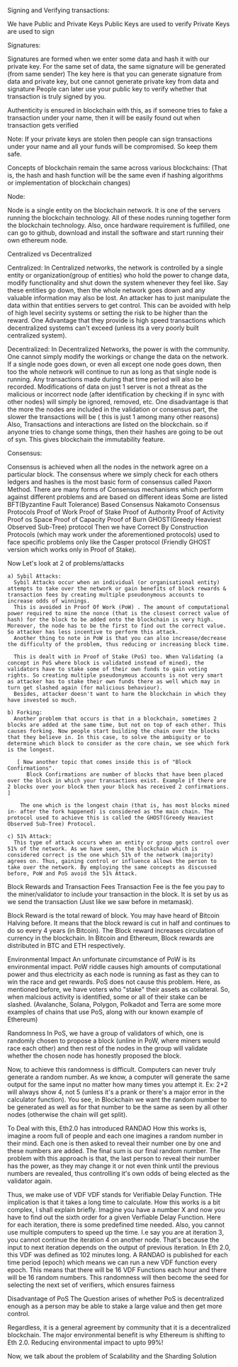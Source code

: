 Signing and Verifying transactions:

  We have Public and Private Keys
    Public Keys are used to verify
    Private Keys are used to sign

Signatures:

  Signatures are formed when we enter some data and hash it with our private key. For the same set of data, the same signature will be generated (from same sender)
  The key here is that you can generate signature from data and private key, but one cannot generate private key from data and signature
  People can later use your public key to verify whether that transaction is truly signed by you.
  
  Authenticity is ensured in blockchain with this, as if someone tries to fake a transaction under your name, then it will be easily found out when transaction gets verified

Note: If your private keys are stolen then people can sign transactions under your name and all your funds will be compromised. So keep them safe.

Concepts of blockchain remain the same across various blockchains:
  (That is, the hash and hash function will be the same even if hashing algorithms or implementation of blockchain changes)

Node:

  Node is a single entity on the blockchain network. It is one of the servers running the blockchain technology. All of these nodes running together form the blockchain technology.
  Also, once hardware requirement is fulfilled, one can go to github, download and install the software and start running their own ethereum node.
  
Centralized vs Decentralized
  
  Centralized:
    In Centralized networks, the network is controlled by a single entity or organization(group of entities) who hold the power to change data, modify functionality and shut down
    the system whenever they feel like.
    Say these entities go down, then the whole network goes down and any valuable information may also be lost.
    An attacker has to just manipulate the data within that entities servers to get control. This can be avoided with help of high level secirity systems or setting the risk to be higher than the reward.
    One Advantage that they provide is high speed transactions which decentralized systems can't exceed (unless its a very poorly built centralized system).
    
  Decentralized:
    In Decentralized Networks, the power is with the community. One cannot simply modify the workings or change the data on the network.
    If a single node goes down, or even all except one node goes down, then too the whole network will continue to run as long as that single node is running. Any transactions made during that time period will also be recorded.
    Modifications of data on just 1 server is not a threat as the malicious or incorrect node (after identification by checking if in sync with other nodes) will simply be ignored, removed, etc. 
    One disadvantage is that the more the nodes are included in the validation or consensus part, the slower the transactions will be ( this is just 1 among many other reasons)
    Also, Transactions and interactions are listed on the blockchain. so if anyone tries to change some things, then their hashes are going to be out of syn. This gives blockchain the immutability feature.

Consensus:

  Consensus is achieved when all the nodes in the network agree on a particular block. The consensus where we simply check for each others ledgers and hashes is the most basic form of consensus called Paxon Method.
  There are many forms of Consensus mechanisms which perform against different problems and are based on different ideas
  Some are listed
    BFT(Byzantine Fault Tolerance) Based Consensus
    Nakamoto Consensus Protocols
      Proof of Work
      Proof of Stake
      Proof of Authority
      Proof of Activity
      Proof os Space
      Proof of Capacity
      Proof of Burn
    GHOST(Greedy Heaviest Observed Sub-Tree) protocol
    Then we have Correct By Construction Protocols (which may work under the aforementioned protocols) used to face specific problems only like the Casper protocol (Friendly GHOST version which works only in Proof of Stake).
    
  Now Let's look at 2 of problems/attacks
  
    a) Sybil Attacks:
      Sybil Attacks occur when an individual (or organisational entity) attempts to take over the network or gain benefits of block rewards & transaction fees by creating multiple pseudonymous accounts to increase odds of winnings.
      This is avoided in Proof Of Work (PoW) . The amount of computational power required to mine the nonce (that is the closest correct value of hash) for the block to be added onto the blockchain is very high. Moreover, the node has to be the first to find out the correct value. So attacker has less incentive to perform this attack.
      Another thing to note in PoW is that you can also increase/decrease the difficulty of the problem, thus reducing or increasing block time.
      
      This is dealt with in Proof of Stake (PoS) too. When Validating (a concept in PoS where block is validated instead of mined), the validators have to stake some of their own funds to gain voting rights. So creating multiple pseudonymous accounts is not very smart as attacker has to stake their own funds there as well which may in turn get slashed again (for malicious behaviour). 
      Besides, attacker doesn't want to harm the blockchain in which they have invested so much.
      
    b) Forking:
      Another problem that occurs is that in a blockchain, sometimes 2 blocks are added at the same time, but not on top of each other. This causes forking. Now people start building the chain over the blocks that they believe in. In this case, to solve the ambiguity or to determine which block to consider as the core chain, we see which fork is the longest.
      
       [ Now another topic that comes inside this is of "Block Confirmations". 
          Block Confirmations are number of blocks that have been placed over the block in which your transactions exist. Example if there are 2 blocks over your block then your block has received 2 confirmations. ]
          
        The one which is the longest chain (that is, has most blocks mined in- after the fork happened) is considered as the main chain. The protocol used to achieve this is called the GHOST(Greedy Heaviest Observed Sub-Tree) Protocol.

    c) 51% Attack:
      This type of attack occurs when an entity or group gets control over 51% of the network. As we have seen, the blockchain which is considered correct is the one which 51% of the network (majority) agrees on. Thus, gaining control or influence allows the person to take over the network. By employing the same concepts as discussed before, PoW and PoS avoid the 51% Attack.
      
Block Rewards and Transaction Fees
  Transaction Fee is the fee you pay to the miner/validator to include your transaction in the block. It is set by us as we send the transaction (Just like we saw before in metamask).
  
  Block Reward is the total reward of block. You may have heard of Bitcoin Halving before. It means that the block reward is cut in half and continues to do so every 4 years (in Bitcoin). 
  The Block reward increases circulation of currency in the blockchain. In Bitcoin and Ethereum, Block rewards are distributed in BTC and ETH respectively.
      
Environmental Impact 
  An unfortunate circumstance of PoW is its environmental impact. PoW riddle causes high amounts of computational power and thus electricity as each node is  running as fast as they can to win the race and get rewards. 
  PoS does not cause this problem. Here, as mentioned before, we have voters who "stake" their assets as collateral. So, when malcious activity is identified, some or all of their stake can be slashed. (Avalanche, Solana, Polygon, Polkadot and Terra are some more examples of chains that use PoS, along with our known example of Ethereum)
  
Randomness
  In PoS, we have a group of validators of which, one is randomly chosen to propose a block (unline in PoW, where miners would race each other) and then rest of the nodes in the group will validate whether the chosen node has honestly proposed the block. 
  
  Now, to achieve this randomness is difficult. Computers can never truly generate a random number. As we know, a computer will generate the same output for the same input no matter how many times you attempt it. Ex: 2+2 will always show 4, not 5 (unless it's a prank or there's a major error in the calculator function).
  You see, in Blockchain we want the random number to be generated as well as for that number to be the same as seen by all other nodes (otherwise the chain will get split).
  
  To Deal with this, Eth2.0 has introduced RANDAO
    How this works is, imagine a room full of people and each one imagines a random number in their mind. Each one is then asked to reveal their number one by one and these numbers are added. The final sum is our final random number.
    The problem with this approach is that, the last person to reveal their number has the power, as they may change it or not even think until the previous numbers are revealed, thus controlling it's own odds of being elected as the validator again.
    
  Thus, we make use of VDF
    VDF stands for Verifiable Delay Function. THe implication is that it takes a long time to calculate. How this works is a bit complex, I shall explain briefly. Imagine you have a number X and now you have to find out the sixth order for a given Verfiable Delay Function. Here for each iteration, there is some predefined time needed. Also, you cannot use multiple computers to speed up the time. I.e say you are at iteration 3, you cannot continue the iteration 4 on another node. That's because the input to next iteration depends on the output of previous iteration.
    In Eth 2.0, this VDF was defined as 102 minutes long.
    A RANDAO is published for each time period (epoch) which means we can run a new VDF function every epoch. This means that there will be 16 VDF Functions each hour and there will be 16 random numbers. This randomness will then become the seed for selecting the next set of verifiers, which ensures fairness
    
Disadvantage of PoS
  The Question arises of whether PoS is decentralized enough as a person may be able to stake a large value and then get more control. 
  
Regardless, it is a general agreement by community that it is a decentralized blockchain. The major environmental benefit is why Ethereum is shifting to Eth 2.0. Reducing environmental impact to upto 99%!

Now, we talk about the problem of Scalability and the Sharding Solution
  

    
    
    
    
    
    
    
    
    
    
    
    
    
    
    
    
    
